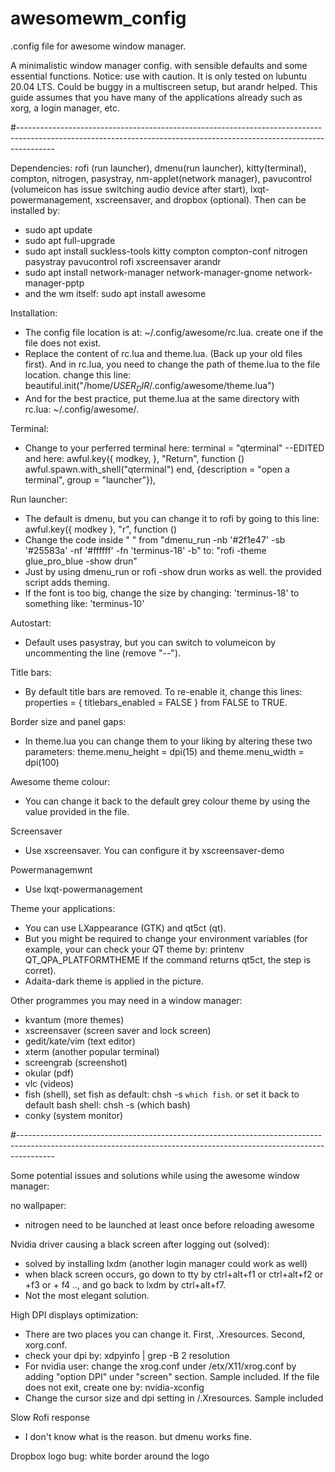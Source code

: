 # awesomewm_config

.config file for awesome window manager.

A minimalistic window manager config. with sensible defaults and some essential functions.
Notice: use with caution. It is only tested on lubuntu 20.04 LTS. 
Could be buggy in a multiscreen setup, but arandr helped. 
This guide assumes that you have many of the applications already such as xorg, a login manager, etc. 

#---------------------------------------------------------------------------------------------------------------------------------------------------------------------

Dependencies: 
rofi (run launcher), dmenu(run launcher), kitty(terminal), compton, nitrogen, pasystray, nm-applet(network manager), pavucontrol (volumeicon has issue switching audio device after start), lxqt-powermanagement, xscreensaver, and dropbox (optional). Then can be installed by: 
- sudo apt update
- sudo apt full-upgrade
- sudo apt install suckless-tools kitty compton compton-conf nitrogen pasystray pavucontrol rofi xscreensaver arandr
- sudo apt install network-manager network-manager-gnome network-manager-pptp
- and the wm itself: sudo apt install awesome

Installation: 
- The config file location is at: ~/.config/awesome/rc.lua. create one if the file does not exist. 
- Replace the content of rc.lua and theme.lua. (Back up your old files first). And in rc.lua, you need to change the path of theme.lua to the file location. change this line: beautiful.init("/home/$USER_DIR$/.config/awesome/theme.lua")
- And for the best practice, put theme.lua at the same directory with rc.lua: ~/.config/awesome/. 

Terminal:
- Change to your perferred terminal here: terminal = "qterminal" --EDITED and here:     awful.key({ modkey,           }, "Return", function () awful.spawn.with_shell("qterminal") end,
              {description = "open a terminal", group = "launcher"}),

Run launcher:
- The default is dmenu, but you can change it to rofi by going to this line: awful.key({ modkey },            "r",     function ()
- Change the code inside " " from "dmenu_run -nb '#2f1e47' -sb '#25583a' -nf '#ffffff' -fn 'terminus-18' -b" to: "rofi -theme glue_pro_blue -show drun"
- Just by using dmenu_run or rofi -show drun works as well. the provided script adds theming. 
- If the font is too big, change the size by changing: 'terminus-18' to something like: 'terminus-10'

Autostart:
- Default uses pasystray, but you can switch to volumeicon by uncommenting the line (remove "--").

Title bars:
- By default title bars are removed. To re-enable it, change this lines: properties = { titlebars_enabled = FALSE } from FALSE to TRUE.   

Border size and panel gaps:
- In theme.lua you can change them to your liking by altering these two parameters: theme.menu_height = dpi(15) and theme.menu_width  = dpi(100)

Awesome theme colour:
- You can change it back to the default grey colour theme by using the value provided in the file.

Screensaver
- Use xscreensaver. You can configure it by xscreensaver-demo

Powermanagemwnt
- Use lxqt-powermanagement

Theme your applications: 
- You can use LXappearance (GTK) and qt5ct (qt).
- But you might be required to change your environment variables (for example, your can check your QT theme by: printenv QT_QPA_PLATFORMTHEME If the command returns qt5ct, the step is corret).
- Adaita-dark theme is applied in the picture. 

Other programmes you may need in a window manager:
- kvantum (more themes)
- xscreensaver (screen saver and lock screen)
- gedit/kate/vim (text editor)
- xterm (another popular terminal)
- screengrab (screenshot)
- okular (pdf)
- vlc (videos)
- fish (shell), set fish as default: chsh -s `which fish`. or set it back to default bash shell: chsh -s (which bash)
- conky (system monitor)

#---------------------------------------------------------------------------------------------------------------------------------------------------------------------

Some potential issues and solutions while using the awesome window manager:

no wallpaper:
- nitrogen need to be launched at least once before reloading awesome

Nvidia driver causing a black screen after logging out (solved):
- solved by installing lxdm (another login manager could work as well)
- when black screen occurs, go down to tty by ctrl+alt+f1 or ctrl+alt+f2 or +f3 or + f4 .., and go back to lxdm by ctrl+alt+f7.
- Not the most elegant solution.

High DPI displays optimization:
- There are two places you can change it. First, .Xresources. Second, xorg.conf.
- check your dpi by: xdpyinfo | grep -B 2 resolution
- For nvidia user: change the xrog.conf under /etx/X11/xrog.conf by adding "option DPI" under "screen" section. Sample included. If the file does not exit, create one by: nvidia-xconfig
- Change the cursor size and dpi setting in /.Xresources. Sample included
 
Slow Rofi response
- I don't know what is the reason. but dmenu works fine.

Dropbox logo bug: white border around the logo
